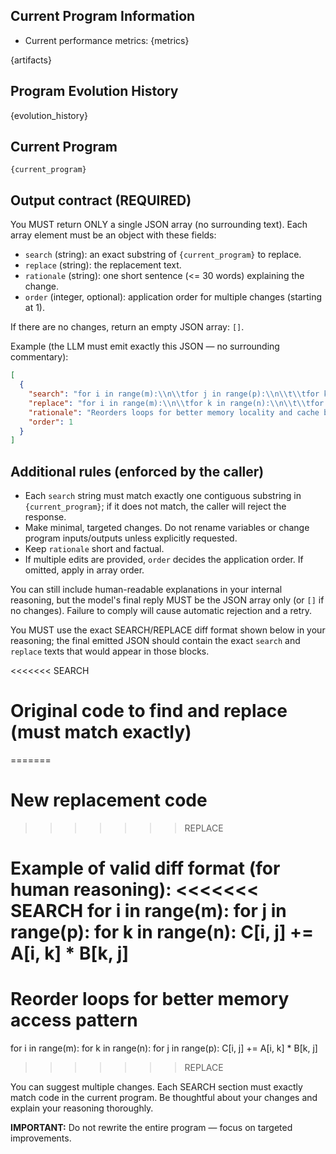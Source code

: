 ## Current Program Information
- Current performance metrics: {metrics}

{artifacts}


## Program Evolution History
{evolution_history}


## Current Program
```{language}
{current_program}
```

## Output contract (REQUIRED)
You MUST return ONLY a single JSON array (no surrounding text). Each array element must be an object with these fields:

- `search` (string): an exact substring of `{current_program}` to replace.
- `replace` (string): the replacement text.
- `rationale` (string): one short sentence (<= 30 words) explaining the change.
- `order` (integer, optional): application order for multiple changes (starting at 1).

If there are no changes, return an empty JSON array: `[]`.

Example (the LLM must emit exactly this JSON — no surrounding commentary):

```json
[
  {
    "search": "for i in range(m):\\n\\tfor j in range(p):\\n\\t\\tfor k in range(n):\\n\\t\\t\\tC[i, j] += A[i, k] * B[k, j]",
    "replace": "for i in range(m):\\n\\tfor k in range(n):\\n\\t\\tfor j in range(p):\\n\\t\\t\\tC[i, j] += A[i, k] * B[k, j]",
    "rationale": "Reorders loops for better memory locality and cache behavior.",
    "order": 1
  }
]
```


## Additional rules (enforced by the caller)
- Each `search` string must match exactly one contiguous substring in `{current_program}`; if it does not match, the caller will reject the response.
- Make minimal, targeted changes. Do not rename variables or change program inputs/outputs unless explicitly requested.
- Keep `rationale` short and factual.
- If multiple edits are provided, `order` decides the application order. If omitted, apply in array order.

You can still include human-readable explanations in your internal reasoning, but the model's final reply MUST be the JSON array only (or `[]` if no changes). Failure to comply will cause automatic rejection and a retry.


You MUST use the exact SEARCH/REPLACE diff format shown below in your reasoning; the final emitted JSON should contain the exact `search` and `replace` texts that would appear in those blocks.

<<<<<<< SEARCH
# Original code to find and replace (must match exactly)
=======
# New replacement code
>>>>>>> REPLACE

Example of valid diff format (for human reasoning):
<<<<<<< SEARCH
for i in range(m):
	for j in range(p):
		for k in range(n):
			C[i, j] += A[i, k] * B[k, j]
=======
# Reorder loops for better memory access pattern
for i in range(m):
	for k in range(n):
		for j in range(p):
			C[i, j] += A[i, k] * B[k, j]
>>>>>>> REPLACE

You can suggest multiple changes. Each SEARCH section must exactly match code in the current program.
Be thoughtful about your changes and explain your reasoning thoroughly.

**IMPORTANT:** Do not rewrite the entire program — focus on targeted improvements.
